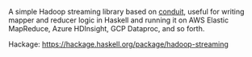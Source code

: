 A simple Hadoop streaming library based on [conduit](https://hackage.haskell.org/package/conduit),
useful for writing mapper and reducer logic in Haskell and running it on AWS Elastic MapReduce,
Azure HDInsight, GCP Dataproc, and so forth.

Hackage: https://hackage.haskell.org/package/hadoop-streaming
